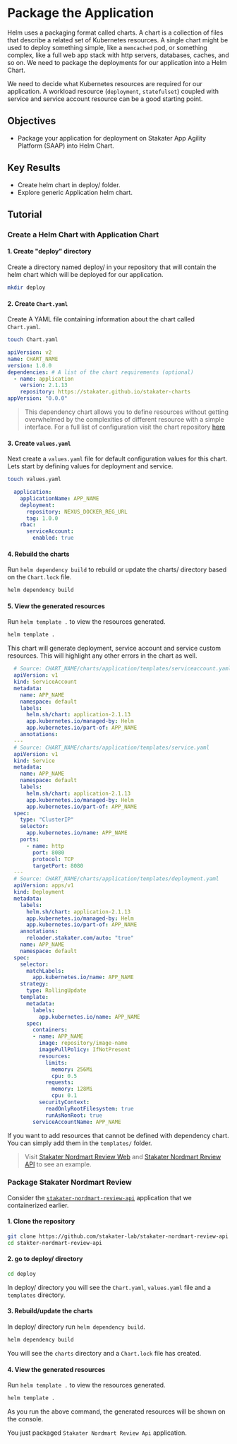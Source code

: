 # Package the Application

Helm uses a packaging format called charts. A chart is a collection of files that describe a related set of Kubernetes resources. A single chart might be used to deploy something simple, like a `memcached` pod, or something complex, like a full web app stack with http servers, databases, caches, and so on. We need to package the deployments for our application into a Helm Chart.

We need to decide what Kubernetes resources are required for our application. A workload resource (`deployment`, `statefulset`) coupled with service and service account resource can be a good starting point.

## Objectives

- Package your application for deployment on Stakater App Agility Platform (SAAP) into Helm Chart.

## Key Results

- Create helm chart in deploy/ folder.
- Explore generic Application helm chart.

## Tutorial

### Create a Helm Chart with Application Chart

#### 1. Create "deploy" directory

Create a directory named deploy/ in your repository that will contain the helm chart which will be deployed for our application.

   ```sh
   mkdir deploy
   ```

#### 2. Create `Chart.yaml`

Create A YAML file containing information about the chart called `Chart.yaml`.

   ```sh
   touch Chart.yaml
   ```

   ```yaml
   apiVersion: v2
   name: CHART_NAME
   version: 1.0.0
   dependencies: # A list of the chart requirements (optional)
     - name: application
       version: 2.1.13
       repository: https://stakater.github.io/stakater-charts
   appVersion: "0.0.0"
   ```

> This dependency chart allows you to define resources without getting overwhelmed by the complexities of different resource with a simple interface. For a full list of configuration visit the chart repository [here](https://github.com/stakater/application)

#### 3. Create `values.yaml`

Next create a `values.yaml` file for default configuration values for this chart. Lets start by defining values for deployment and service.

   ```sh
   touch values.yaml
   ```

  ```yaml
    application:
      applicationName: APP_NAME
      deployment:
        repository: NEXUS_DOCKER_REG_URL
        tag: 1.0.0
      rbac:
        serviceAccount:
          enabled: true
  ```

#### 4. Rebuild the charts

Run `helm dependency build` to rebuild or update the charts/ directory based on the `Chart.lock` file.

  ```sh
  helm dependency build
  ```

#### 5. View the generated resources

Run `helm template .` to view the resources generated.

  ```sh
  helm template .
  ```

This chart will generate deployment, service account and service custom resources. This will highlight any other errors in the chart as well.

  ```yaml
    # Source: CHART_NAME/charts/application/templates/serviceaccount.yaml
    apiVersion: v1
    kind: ServiceAccount
    metadata:
      name: APP_NAME
      namespace: default
      labels:
        helm.sh/chart: application-2.1.13
        app.kubernetes.io/managed-by: Helm
        app.kubernetes.io/part-of: APP_NAME
      annotations:
    ---
    # Source: CHART_NAME/charts/application/templates/service.yaml
    apiVersion: v1
    kind: Service
    metadata:
      name: APP_NAME
      namespace: default
      labels:
        helm.sh/chart: application-2.1.13
        app.kubernetes.io/managed-by: Helm
        app.kubernetes.io/part-of: APP_NAME
    spec:
      type: "ClusterIP"
      selector:
        app.kubernetes.io/name: APP_NAME
      ports:
        - name: http
          port: 8080
          protocol: TCP
          targetPort: 8080
    ---
    # Source: CHART_NAME/charts/application/templates/deployment.yaml
    apiVersion: apps/v1
    kind: Deployment
    metadata:
      labels:
        helm.sh/chart: application-2.1.13
        app.kubernetes.io/managed-by: Helm
        app.kubernetes.io/part-of: APP_NAME
      annotations:
        reloader.stakater.com/auto: "true"
      name: APP_NAME
      namespace: default
    spec:
      selector:
        matchLabels:
          app.kubernetes.io/name: APP_NAME
      strategy:
        type: RollingUpdate
      template:
        metadata:
          labels:
            app.kubernetes.io/name: APP_NAME
        spec:
          containers:
          - name: APP_NAME
            image: repository/image-name
            imagePullPolicy: IfNotPresent
            resources:
              limits:
                memory: 256Mi
                cpu: 0.5
              requests:
                memory: 128Mi
                cpu: 0.1
            securityContext:
              readOnlyRootFilesystem: true
              runAsNonRoot: true
          serviceAccountName: APP_NAME
  ```

  If you want to add resources that cannot be defined with dependency chart. You can simply add them in the `templates/` folder.

> Visit [Stakater Nordmart Review Web](https://github.com/stakater-lab/stakater-nordmart-review-web/tree/main/deploy) and [Stakater Nordmart Review API](https://github.com/stakater-lab/stakater-nordmart-review-api/tree/main/deploy)  to see an example.

### Package Stakater Nordmart Review

Consider the [`stakater-nordmart-review-api`](https://github.com/stakater-lab/stakater-nordmart-review-api) application that we containerized earlier.

#### 1. Clone the repository

  ```sh
  git clone https://github.com/stakater-lab/stakater-nordmart-review-api
  cd stakter-nordmart-review-api
  ```

#### 2. go to deploy/ directory

  ```sh
  cd deploy
  ```

In deploy/ directory you will see the `Chart.yaml`, `values.yaml` file and a `templates` directory.

#### 3. Rebuild/update the charts

In deploy/ directory run `helm dependency build`.

  ```sh
  helm dependency build
  ```

You will see the `charts` directory and a `Chart.lock` file has created.

#### 4. View the generated resources

Run `helm template .` to view the resources generated.

  ```sh
  helm template .
  ```

As you run the above command, the generated resources will be shown on the console.

You just packaged `Stakater Nordmart Review Api` application.
